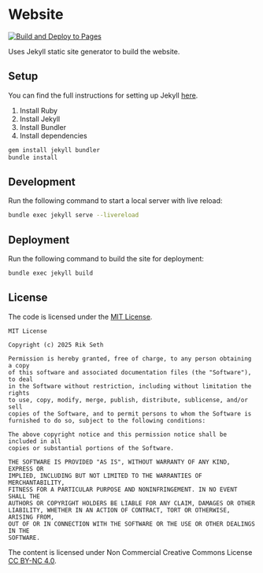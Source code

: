 # Website 

[![Build and Deploy to Pages](https://github.com/OdysseyGuy/odysseyguy.github.io/actions/workflows/build.yml/badge.svg)](https://github.com/OdysseyGuy/odysseyguy.github.io/actions/workflows/build.yml)

Uses Jekyll static site generator to build the website.

## Setup

You can find the full instructions for setting up Jekyll [here](https://jekyllrb.com/docs/).

1. Install Ruby
2. Install Jekyll
3. Install Bundler
4. Install dependencies

```bash
gem install jekyll bundler
bundle install
```

## Development

Run the following command to start a local server with live reload:

```bash
bundle exec jekyll serve --livereload
```

## Deployment

Run the following command to build the site for deployment:

```bash
bundle exec jekyll build
```

## License

The code is licensed under the [MIT License](https://opensource.org/licenses/MIT).

```text
MIT License

Copyright (c) 2025 Rik Seth

Permission is hereby granted, free of charge, to any person obtaining a copy
of this software and associated documentation files (the "Software"), to deal
in the Software without restriction, including without limitation the rights
to use, copy, modify, merge, publish, distribute, sublicense, and/or sell
copies of the Software, and to permit persons to whom the Software is
furnished to do so, subject to the following conditions:

The above copyright notice and this permission notice shall be included in all
copies or substantial portions of the Software.

THE SOFTWARE IS PROVIDED "AS IS", WITHOUT WARRANTY OF ANY KIND, EXPRESS OR
IMPLIED, INCLUDING BUT NOT LIMITED TO THE WARRANTIES OF MERCHANTABILITY,
FITNESS FOR A PARTICULAR PURPOSE AND NONINFRINGEMENT. IN NO EVENT SHALL THE
AUTHORS OR COPYRIGHT HOLDERS BE LIABLE FOR ANY CLAIM, DAMAGES OR OTHER
LIABILITY, WHETHER IN AN ACTION OF CONTRACT, TORT OR OTHERWISE, ARISING FROM,
OUT OF OR IN CONNECTION WITH THE SOFTWARE OR THE USE OR OTHER DEALINGS IN THE
SOFTWARE.
```

The content is licensed under Non Commercial Creative Commons License [CC BY-NC 4.0](https://creativecommons.org/licenses/by-nc/4.0/).
